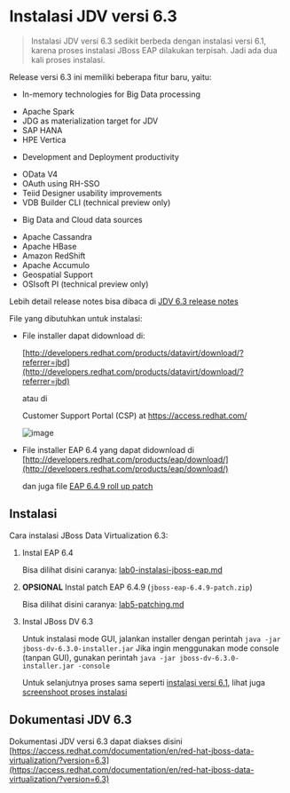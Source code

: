 
# Instalasi JDV versi 6.3

> Instalasi JDV versi 6.3 sedikit berbeda dengan instalasi versi 6.1, karena proses instalasi JBoss EAP dilakukan terpisah. Jadi ada dua kali proses instalasi.


 Release versi 6.3 ini memiliki beberapa fitur baru, yaitu:

* In-memory technologies for Big Data processing
 - Apache Spark
 - JDG as materialization target for JDV
 - SAP HANA
 - HPE Vertica
* Development and Deployment productivity
 - OData V4
 - OAuth using RH-SSO
 - Teiid Designer usability improvements
 - VDB Builder CLI (technical preview only)
* Big Data and Cloud data sources
 - Apache Cassandra
 - Apache HBase
 - Amazon RedShift
 - Apache Accumulo
 - Geospatial Support
 - OSIsoft PI (technical preview only)

Lebih detail release notes bisa dibaca di [JDV 6.3 release notes](https://access.redhat.com/documentation/en/red-hat-jboss-data-virtualization/6.3/paged/release-notes/)

File yang dibutuhkan untuk instalasi:

- File installer dapat didownload di:
  
   [http://developers.redhat.com/products/datavirt/download/?referrer=jbd](http://developers.redhat.com/products/datavirt/download/?referrer=jbd) 
    
    atau di 

   Customer Support Portal (CSP) at https://access.redhat.com/

   ![image](https://cloud.githubusercontent.com/assets/3068071/18037488/db7c88e2-6daf-11e6-8eca-d8f19762b20a.png)

- File installer EAP 6.4 yang dapat didownload di [http://developers.redhat.com/products/eap/download/](http://developers.redhat.com/products/eap/download/)

    dan juga file [EAP 6.4.9 roll up patch](https://access.redhat.com/jbossnetwork/restricted/softwareDownload.html?softwareId=39353)

## Instalasi 

Cara instalasi JBoss Data Virtualization 6.3:

1. Instal EAP 6.4
   
   Bisa dilihat disini caranya: [lab0-instalasi-jboss-eap.md](https://github.com/ejlp12/jboss-eap-workshop-site/blob/master/lab0-instalasi-jboss-eap.md)

2. **OPSIONAL** Instal patch EAP 6.4.9 (`jboss-eap-6.4.9-patch.zip`) 
   
   Bisa dilihat disini caranya: [lab5-patching.md](https://github.com/ejlp12/jboss-eap-workshop-site/blob/master/lab5-patching.md)

3. Instal JBoss DV 6.3 
   
   Untuk instalasi mode GUI, jalankan installer dengan perintah `java -jar jboss-dv-6.3.0-installer.jar`
   Jika ingin menggunakan mode console (tanpan GUI), gunakan perintah `java -jar jboss-dv-6.3.0-installer.jar -console`
   
   Untuk selanjutnya proses sama seperti [instalasi versi 6.1](02-instalasi-jdv-server.md), lihat juga [screenshoot proses instalasi](https://github.com/ejlp12/jboss-dv-workshop/issues/2)

## Dokumentasi JDV 6.3

Dokumentasi JDV versi 6.3 dapat diakses disini [https://access.redhat.com/documentation/en/red-hat-jboss-data-virtualization/?version=6.3](https://access.redhat.com/documentation/en/red-hat-jboss-data-virtualization/?version=6.3)


